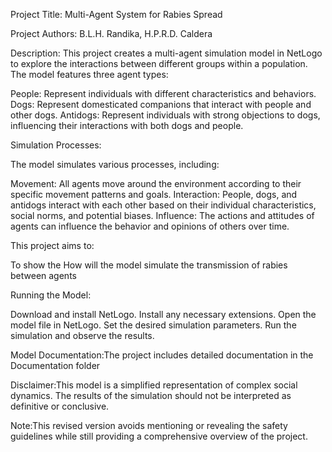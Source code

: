 Project Title: Multi-Agent System for Rabies Spread

Project Authors: B.L.H. Randika, H.P.R.D. Caldera

Description:
This project creates a multi-agent simulation model in NetLogo to explore the interactions between different groups within a population. The model features three agent types:

People: Represent individuals with different characteristics and behaviors.
Dogs: Represent domesticated companions that interact with people and other dogs.
Antidogs: Represent individuals with strong objections to dogs, influencing their interactions with both dogs and people.

Simulation Processes:

The model simulates various processes, including:

Movement: All agents move around the environment according to their specific movement patterns and goals.
Interaction: People, dogs, and antidogs interact with each other based on their individual characteristics, social norms, and potential biases.
Influence: The actions and attitudes of agents can influence the behavior and opinions of others over time.

This project aims to:

To show the How will the model simulate the transmission of rabies between agents


Running the Model:

Download and install NetLogo.
Install any necessary extensions.
Open the model file in NetLogo.
Set the desired simulation parameters.
Run the simulation and observe the results.

Model Documentation:The project includes detailed documentation in the Documentation folder

Disclaimer:This model is a simplified representation of complex social dynamics. The results of the simulation should not be interpreted as definitive or conclusive.

Note:This revised version avoids mentioning or revealing the safety guidelines while still providing a comprehensive overview of the project.
